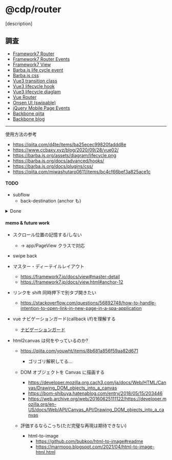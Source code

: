 # @cdp/router

[description]

## 調査

- [Framework7 Router](https://framework7.jp/docs/routes.html)
- [Framework7 Router Events](https://framework7.io/docs/view.html#router-events)
- [Framework7 View](https://framework7.jp/docs/view.html)
- [Barba.js life cycle event](https://barba.js.org/docs/getstarted/lifecycle/)
- [Barba.js css](https://barba.js.org/docs/plugins/css/)
- [Vue3 transition class](https://v3.ja.vuejs.org/guide/transitions-enterleave.html)
- [Vue3 lifecycle hook](https://v3.ja.vuejs.org/api/options-lifecycle-hooks.html#%E3%83%A9%E3%82%A4%E3%83%95%E3%82%B5%E3%82%A4%E3%82%AF%E3%83%AB%E3%83%95%E3%83%83%E3%82%AF)
- [Vue3 lifecycle diaglam](https://v3.ja.vuejs.org/guide/instance.html#%E3%83%A9%E3%82%A4%E3%83%95%E3%82%B5%E3%82%A4%E3%82%AF%E3%83%AB%E3%82%BF%E3%82%99%E3%82%A4%E3%82%A2%E3%82%AF%E3%82%99%E3%83%A9%E3%83%A0)
- [Vue Router](https://v3.router.vuejs.org/ja/)
- [Onsen UI (swipable)](https://onsen.io/v2/api/js/ons-navigator.html#events-summary)
- [jQuery Mobile Page Events](https://jqmtricks.wordpress.com/2014/03/26/jquery-mobile-page-events/)
- [Backbone qiita](https://qiita.com/yuku_t/items/13f3d1f71d31f3e78123)
- [Backbone blog](https://yutapon.hatenablog.com/entry/2014/03/02/003937)

----

使用方法の参考

- https://qiita.com/d4te/items/ba25ecec99820faddd8e
- https://www.ccbaxy.xyz/blog/2020/09/28/vue02/
- https://barba.js.org/assets/diagram/lifecycle.png
- https://barba.js.org/docs/advanced/hooks/
- https://barba.js.org/docs/plugins/css/
- https://qiita.com/miwashutaro0611/items/bc4cf66bef3a825ace1c

#### TODO

- subflow
  - back-destination (anchor も)

<p><details>
<summary>Done</summary>

- `Route` interface について見直し
  - `transition` を公開するかいなか
    - → navOptions やめる
  - `RouteContext` 専用プロパティに `@` をつけるかいなか
    - → つけない. `$template` があること. `@` は HistoryState

- IHistory#root について方針を出す (backbone)
  - 今のところ root 切り替えは不要
  - backbone#fragment は IHisotry#id

- RouteParameters の flatten 化

- cancel 可能なように IHistory から見直し
  - https://ninhlv.dev/disable-browserback/
  - https://localcoder.org/stop-firing-popstate-on-hashchange

  - `hashchange` はハンドリングしないほうがいいかも
    - `hashchange` はハッシュがなくなるときには発火しない
  - `popstate` は `history.go()` だけであればリロードされない

- vue に習い, `hash` と `history` は選択できたほうが良いかもしれない. そのためには `webRoot` を調査する
  - [Different History modes](https://router.vuejs.org/guide/essentials/history-mode.html)
  - [vue-routerのhashモードとhistoryモードの違いをざっくり理解する](https://qiita.com/kozzzz/items/af9ad63fa70d4724cc2a)

  - html5
    - changeLocation
    - createCurrentLocation
    - pauseListeners

  - route は `/@id` からはじめる. history hash prefixは `#/` とすることで `#/@id`にする. history 内部の id は `/` はつかない
  - path は `vue` を参考にする

- Route から url を見えるかするか?
  - する

- params, query の parse

- 同じ url に対する navigate
  - History にあわせて許容する

- `:param` は必要. params, query 両対応
  - framework7 相当 (backbone は正規表現そのもの?)
    - [View のパラメータ](https://framework7.jp/docs/view.html#anchor-4)
  - [path matcher](https://github.com/pillarjs/path-to-regexp/tree/v1.7.0)
  - [Vue dynamic matching](https://v3.router.vuejs.org/ja/guide/essentials/dynamic-matching.html)

- css
  - barba css next が参考になる transitionend の判定とかも
    - animation-duration の確認必要
  - reverse はとりあえずなし?!. subflow も履歴管理を先に行えばできればいけるか?
    - router-transition-reverse は必要
    - router-transition-running も入れとく?
  - z-index は css のみで操作
  - visibility: hidden or display: none はどうするか?
    - alia-hidden のみ

- jquery-mobile viewport
```
'ui-mobile-viewport'
'ui-mobile-viewport ui-overlay-cdp'
'ui-mobile-viewport ui-overlay-cdp ui-mobile-viewport-transitioning'
'ui-mobile-viewport ui-overlay-cdp ui-mobile-viewport-transitioning viewport-floatup'
'ui-mobile-viewport ui-overlay-cdp viewport-floatup'
'ui-mobile-viewport ui-overlay-cdp'
```

- jquery-mobile page
```
'ui-page ui-page-theme-cdp ui-page-header-fixed ui-page-active ui-page-pre-in'
'ui-page ui-page-theme-cdp ui-page-header-fixed ui-page-active'
'ui-page ui-page-theme-cdp ui-page-header-fixed ui-page-active floatup in'
'ui-page ui-page-theme-cdp ui-page-header-fixed ui-page-active'

'ui-page ui-page-theme-cdp ui-page-header-fixed ui-page-active floatup out reverse'
'ui-page ui-page-theme-cdp ui-page-header-fixed'
```

- prev は専用キャッシュで実装

- anchor
  - https://framework7.jp/docs/view.html#anchor-8

</details></p>

#### memo & future work

- スクロール位置の記憶する/しない
  - → app/PageView クラスで対応

- swipe back

- マスター・ディーテイルレイアウト
  - https://framework7.io/docs/view#master-detail
  - https://framework7.jp/docs/view.html#anchor-12

- <a>リンクを shift 同時押下で別タブ開きたい
  - https://stackoverflow.com/questions/56892748/how-to-handle-intention-to-open-link-in-new-page-in-a-spa-application

- vue ナビゲーションガード(callback i/f)を理解する
  - [ナビゲーションガード](https://v3.router.vuejs.org/ja/guide/advanced/navigation-guards.html)


- html2canvas は何をやっているのか?
  - https://qiita.com/youwht/items/8b681a856f59aa82d671
    - ゴリゴリ解釈してる...

  - DOM オブジェクトを Canvas に描画する
    - https://developer.mozilla.org.cach3.com/ja/docs/Web/HTML/Canvas/Drawing_DOM_objects_into_a_canvas
    - https://bom-shibuya.hatenablog.com/entry/2018/05/15/203446
    - https://web.archive.org/web/20160625111122/https://developer.mozilla.org/en-US/docs/Web/API/Canvas_API/Drawing_DOM_objects_into_a_canvas

  - 評価するならこっち(ただ完璧な再現は期待できない)
    - html-to-image
      - https://github.com/bubkoo/html-to-image#readme
      - https://marmooo.blogspot.com/2021/04/html-to-image-html.html


